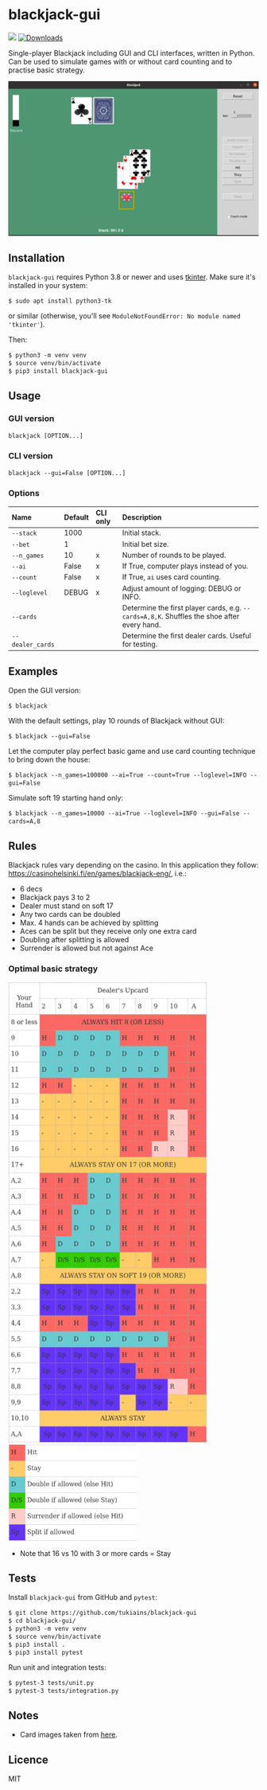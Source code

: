 # blackjack-gui
![](https://github.com/tukiains/blackjack-gui/workflows/tests/badge.svg)
[![Downloads](https://pepy.tech/badge/blackjack-gui)](https://pepy.tech/project/blackjack-gui)

Single-player Blackjack including GUI and CLI interfaces, written in Python. Can be used to simulate games with or without card counting 
and to practise basic strategy.

<img src="https://github.com/tukiains/blackjack-gui/blob/main/blackjack_gui/images/bj-shot.png?raw=true" alt="" width="600"/>

## Installation
`blackjack-gui` requires Python 3.8 or newer and uses [tkinter](https://en.wikipedia.org/wiki/Tkinter). Make sure it's installed in your system:
``` 
$ sudo apt install python3-tk
```
or similar (otherwise, you'll see `ModuleNotFoundError: No module named 'tkinter'`). 

Then:
```
$ python3 -m venv venv
$ source venv/bin/activate
$ pip3 install blackjack-gui
```

## Usage

### GUI version
```
blackjack [OPTION...]
```

### CLI version
```
blackjack --gui=False [OPTION...]
```

### Options

| Name             | Default | CLI only | Description                                                                                 | 
|:-----------------|:--------|:---------|:--------------------------------------------------------------------------------------------|
| `--stack`        | 1000    |          | Initial stack.                                                                              |
| `--bet`          | 1       |          | Initial bet size.                                                                           |
| `--n_games`      | 10      | x        | Number of rounds to be played.                                                              |
| `--ai`           | False   | x        | If True, computer plays instead of you.                                                     |
| `--count`        | False   | x        | If True, `ai` uses card counting.                                                           |
| `--loglevel`     | DEBUG   | x        | Adjust amount of logging: DEBUG or INFO.                                                    |
| `--cards`        |         |          | Determine the first player cards, e.g. `--cards=A,8,K`. Shuffles the shoe after every hand. |
| `--dealer_cards` |         |          | Determine the first dealer cards. Useful for testing.                                       |


## Examples
Open the GUI version:
```
$ blackjack
```

With the default settings, play 10 rounds of Blackjack without GUI:
```
$ blackjack --gui=False
```

Let the computer play perfect basic game and use card counting technique to bring down the house:
```
$ blackjack --n_games=100000 --ai=True --count=True --loglevel=INFO --gui=False
```

Simulate soft 19 starting hand only:
```
$ blackjack --n_games=10000 --ai=True --loglevel=INFO --gui=False --cards=A,8
```

## Rules
Blackjack rules vary depending on the casino. In this application they follow: https://casinohelsinki.fi/en/games/blackjack-eng/, i.e.:

* 6 decs
* Blackjack pays 3 to 2
* Dealer must stand on soft 17
* Any two cards can be doubled
* Max. 4 hands can be achieved by splitting
* Aces can be split but they receive only one extra card
* Doubling after splitting is allowed
* Surrender is allowed but not against Ace

### Optimal basic strategy
<img src="https://raw.githubusercontent.com/tukiains/blackjack-gui/main/blackjack_gui/images/chart.png" alt="" width="400"/>
<img src="https://raw.githubusercontent.com/tukiains/blackjack-gui/main/blackjack_gui/images/chart-symbols.png" alt="" width="258"/>

* Note that 16 vs 10 with 3 or more cards = Stay

## Tests
Install `blackjack-gui` from GitHub and `pytest`:
```
$ git clone https://github.com/tukiains/blackjack-gui
$ cd blackjack-gui/
$ python3 -m venv venv
$ source venv/bin/activate
$ pip3 install .
$ pip3 install pytest
```
Run unit and integration tests:
```
$ pytest-3 tests/unit.py
$ pytest-3 tests/integration.py
```

## Notes
* Card images taken from [here](https://code.google.com/archive/p/vector-playing-cards/).

## Licence
MIT
